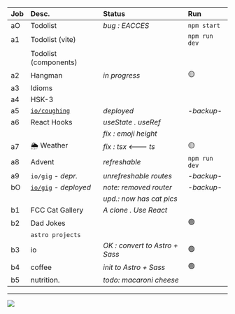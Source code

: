 | Job     | Desc.                   | Status                                 | Run            |
| :------ | :---------------------- | :------------------------------------- | :------------- |
| aO      | Todolist                | _bug : EACCES_                         | `npm start`
| a1      | Todolist (vite)         |                                        | `npm run dev`
| &#8203; | Todolist (components)   |                                        | 
| a2      | Hangman                 | _in progress_                          | :yellow_circle:
| a3      | Idioms                  |                                        | 
| a4      | HSK-3                   |                                        | 
| a5      | [`io/coughing`](https://nuoxoxo.github.io/coughing) | _deployed_ | _-backup-_
| a6      | React Hooks             | _useState . useRef_                    | 
| &#8203; |                         | _fix : emoji height_                   | 
| a7      | :sun_behind_rain_cloud: Weather |  _fix : tsx <--- ts_           | :yellow_circle:
| a8      | Advent                  | _refreshable_                          | `npm run dev` 
| a9      | `io/gig` _- depr._      | _unrefreshable routes_                 | _-backup-_
| bO      | [`io/gig`](https://nuoxoxo.github.io/gig) _- deployed_ | _note: removed router_ | _-backup-_
| &#8203; |                         | _upd.: now has cat pics_               |
| b1      | FCC Cat Gallery         | _A clone . Use React_                  | 
| b2      | Dad Jokes               |                                        | :green_circle:
|         | `astro projects`
| b3      | io                      | _OK : convert to Astro + Sass_         | :green_circle:
| b4      | coffee                  | _init to Astro + Sass_                 | :green_circle:
| b5      | nutrition.              | _todo: macaroni cheese_

---

![](https://i.imgur.com/Vi97P6T.jpg)
